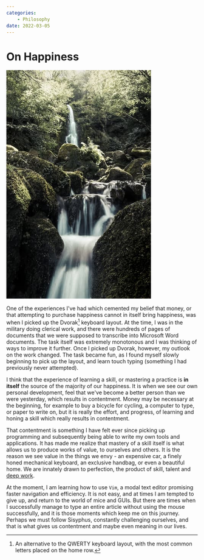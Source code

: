 ```yaml
---
categories:
    - Philosophy
date: 2022-03-05
---
```


# On Happiness

![](../../static/images/2022-03-05/waterfall.jpg)

One of the experiences I've had which cemented my belief that money, or that attempting to purchase happiness cannot in itself bring happiness, was when I picked up the Dvorak[^dvorak] keyboard layout. At the time, I was in the military doing clerical work, and there were hundreds of pages of documents that we were supposed to transcribe into Microsoft Word documents. The task itself was extremely monotonous and I was thinking of ways to improve it further. Once I picked up Dvorak, however, my outlook on the work changed. The task became fun, as I found myself slowly beginning to pick up the layout, and learn touch typing (something I had previously never attempted).

I think that the experience of learning a skill, or mastering a practice is **in itself** the source of the majority of our happiness. It is when we see our own personal development, feel that we've become a better person than we were yesterday, which results in contentment. Money may be necessary at the beginning, for example to buy a bicycle for cycling, a computer to type, or paper to write on, but it is really the effort, and progress, of learning and honing a skill which really results in contentment.

That contentment is something I have felt ever since picking up programming and subsequently being able to write my own tools and applications. It has made me realize that mastery of a skill itself is what allows us to produce works of value, to ourselves and others. It is the reason we see value in the things we envy - an expensive car, a finely honed mechanical keyboard, an exclusive handbag, or even a beautiful home. We are innately drawn to perfection, the product of skill, talent and [deep work][deep-work].

At the moment, I am learning how to use `Vim`, a modal text editor promising faster navigation and efficiency. It is not easy, and at times I am tempted to give up, and return to the world of mice and GUIs. But there are times when I successfully manage to type an entire article without using the mouse successfully, and it is those moments which keep me on this journey. Perhaps we must follow Sisyphus, constantly challenging ourselves, and that is what gives us contentment and maybe even meaning in our lives.

[^dvorak]: An alternative to the QWERTY keyboard layout, with the most common letters placed on the home row.

[deep-work]: 2022-02-04-deep-work.md
